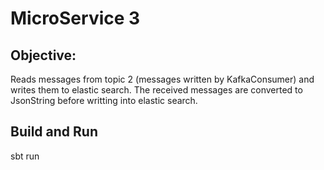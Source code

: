 # MicroService 3

## Objective:
Reads messages from topic 2 (messages written by KafkaConsumer) and writes them to elastic search.
The received messages are converted to JsonString before writting into elastic search.

## Build and Run
sbt run
